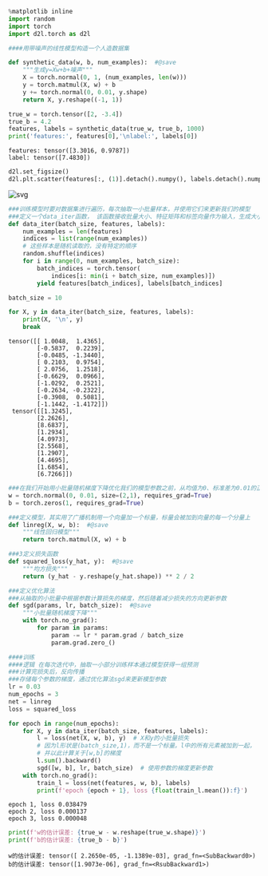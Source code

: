 ```python
%matplotlib inline
import random
import torch
import d2l.torch as d2l
```


```python
####用带噪声的线性模型构造一个人造数据集

def synthetic_data(w, b, num_examples):  #@save
    """生成y=Xw+b+噪声"""
    X = torch.normal(0, 1, (num_examples, len(w)))
    y = torch.matmul(X, w) + b
    y += torch.normal(0, 0.01, y.shape)
    return X, y.reshape((-1, 1))

true_w = torch.tensor([2, -3.4])
true_b = 4.2
features, labels = synthetic_data(true_w, true_b, 1000)
print('features:', features[0],'\nlabel:', labels[0])
```

    features: tensor([3.3016, 0.9787]) 
    label: tensor([7.4830])



```python
d2l.set_figsize()
d2l.plt.scatter(features[:, (1)].detach().numpy(), labels.detach().numpy(), 1);
```


    
![svg](output_2_0.svg)
    



```python
###训练模型时要对数据集进行遍历，每次抽取一小批量样本，并使用它们来更新我们的模型
###定义一个data_iter函数， 该函数接收批量大小、特征矩阵和标签向量作为输入，生成大小为batch_size的小批量。 每个小批量包含一组特征和标签。
def data_iter(batch_size, features, labels):
    num_examples = len(features)
    indices = list(range(num_examples))
    # 这些样本是随机读取的，没有特定的顺序
    random.shuffle(indices)
    for i in range(0, num_examples, batch_size):
        batch_indices = torch.tensor(
            indices[i: min(i + batch_size, num_examples)])
        yield features[batch_indices], labels[batch_indices]
```


```python
batch_size = 10

for X, y in data_iter(batch_size, features, labels):
    print(X, '\n', y)
    break
```

    tensor([[ 1.0048,  1.4365],
            [-0.5837,  0.2239],
            [-0.0485, -1.3440],
            [ 0.2103,  0.9754],
            [ 2.0756,  1.2518],
            [-0.6629,  0.0966],
            [-1.0292,  0.2521],
            [-0.2634, -0.2322],
            [-0.3908,  0.5081],
            [-1.1442, -1.4172]]) 
     tensor([[1.3245],
            [2.2626],
            [8.6837],
            [1.2934],
            [4.0973],
            [2.5568],
            [1.2907],
            [4.4695],
            [1.6854],
            [6.7266]])



```python
###在我们开始用小批量随机梯度下降优化我们的模型参数之前，从均值为0、标准差为0.01的正态分布中采样随机数来初始化权重， 并将偏置初始化为0
w = torch.normal(0, 0.01, size=(2,1), requires_grad=True)
b = torch.zeros(1, requires_grad=True)
```


```python
###定义模型，其实用了广播机制用一个向量加一个标量，标量会被加到向量的每一个分量上
def linreg(X, w, b):  #@save
    """线性回归模型"""
    return torch.matmul(X, w) + b
```


```python
###3定义损失函数
def squared_loss(y_hat, y):  #@save
    """均方损失"""
    return (y_hat - y.reshape(y_hat.shape)) ** 2 / 2
```


```python
###定义优化算法
###从抽取的小批量中根据参数计算损失的梯度，然后随着减少损失的方向更新参数
def sgd(params, lr, batch_size):  #@save
    """小批量随机梯度下降"""
    with torch.no_grad():
        for param in params:
            param -= lr * param.grad / batch_size
            param.grad.zero_()
```


```python
####训练
####逻辑 在每次迭代中，抽取一小部分训练样本通过模型获得一组预测
###计算完损失后，反向传播
###存储每个参数的梯度，通过优化算法sgd来更新模型参数
lr = 0.03
num_epochs = 3
net = linreg
loss = squared_loss

for epoch in range(num_epochs):
    for X, y in data_iter(batch_size, features, labels):
        l = loss(net(X, w, b), y)  # X和y的小批量损失
        # 因为l形状是(batch_size,1)，而不是一个标量。l中的所有元素被加到一起，
        # 并以此计算关于[w,b]的梯度
        l.sum().backward()
        sgd([w, b], lr, batch_size)  # 使用参数的梯度更新参数
    with torch.no_grad():
        train_l = loss(net(features, w, b), labels)
        print(f'epoch {epoch + 1}, loss {float(train_l.mean()):f}')
```

    epoch 1, loss 0.038479
    epoch 2, loss 0.000137
    epoch 3, loss 0.000048



```python
print(f'w的估计误差: {true_w - w.reshape(true_w.shape)}')
print(f'b的估计误差: {true_b - b}')
```

    w的估计误差: tensor([ 2.2650e-05, -1.1389e-03], grad_fn=<SubBackward0>)
    b的估计误差: tensor([1.9073e-06], grad_fn=<RsubBackward1>)



```python

```
